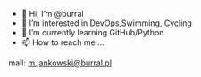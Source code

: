 - 👋 Hi, I’m @burral
- 👀 I’m interested in DevOps,Swimming, Cycling
- 🌱 I’m currently learning GitHub/Python
- 📫 How to reach me ...

mail: m.jankowski@burral.pl

<!---
burral/burral is a ✨ special ✨ repository because its `README.md` (this file) appears on your GitHub profile.
You can click the Preview link to take a look at your changes.
--->
